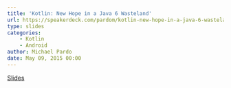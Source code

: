```yaml
---
title: 'Kotlin: New Hope in a Java 6 Wasteland'
url: https://speakerdeck.com/pardom/kotlin-new-hope-in-a-java-6-wasteland
type: slides
categories:
    - Kotlin
    - Android
author: Michael Pardo
date: May 09, 2015 00:00
---
```


[Slides](https://speakerdeck.com/pardom/kotlin-new-hope-in-a-java-6-wasteland)
